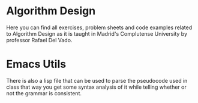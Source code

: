 # Algorithm Design

Here you can find all exercises, problem sheets and code examples related to Algorithm Design as it is taught in Madrid's Complutense University by professor Rafael Del Vado.

# Emacs Utils
There is also a lisp file that can be used to parse the pseudocode used in class that way you get some syntax analysis of it while telling whether or not the grammar is consistent.